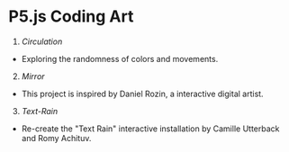 # P5.js Coding Art
1. *Circulation*
- Exploring the randomness of colors and movements. 

2. *Mirror*
- This project is inspired by Daniel Rozin, a interactive digital artist. 

3. *Text-Rain*
- Re-create the "Text Rain" interactive installation by Camille Utterback and Romy Achituv.
